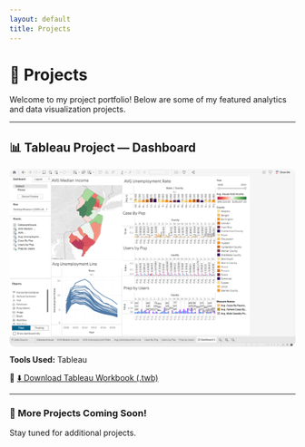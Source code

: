 ```yaml
---
layout: default
title: Projects
---
```


# 💼 Projects

Welcome to my project portfolio! Below are some of my featured analytics and data visualization projects.

---

## 📊 Tableau Project — Dashboard

<img src="/assets/images/Data_Analysis_and_Visualization_dashboard_preview.png" alt="Data Analysis and Visualization Final Project dashboard preview" width="800" style="display: block; margin: 0 auto; border-radius: 10px;">

**Tools Used:** Tableau 


📁 [⬇️ Download Tableau Workbook (.twb)](/assets/projects/Management_Information_Systems/Final_Project_Tableau_Section_3-2_Final-2.twb)

---

### 🔗 More Projects Coming Soon!

Stay tuned for additional projects.
